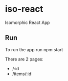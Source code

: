 # iso-react
Isomorphic React App

## Run
To run the app run npm start

There are 2 pages:

* /:id
* /items/:id